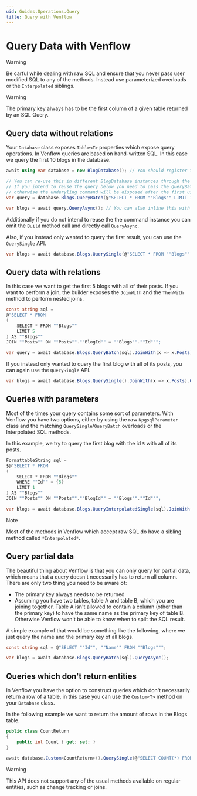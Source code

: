 ```yaml
---
uid: Guides.Operations.Query
title: Query with Venflow
---
```


# Query Data with Venflow

> [!WARNING] 
> Be carful while dealing with raw SQL and ensure that you never pass user modified SQL to any of the methods. Instead use parameterized  overloads or the `Interpolated` siblings.

> [!WARNING] 
> The primary key always has to be the first column of a given table returned by an SQL Query.

## Query data without relations

Your `Database` class exposes `Table<T>` properties which expose query operations. In Venflow queries are based on hand-written SQL. In this case we query the first 10 blogs in the database.

```cs
await using var database = new BlogDatabase(); // You should register this in a Transient/Scoped your IOC Container.

// You can re-use this in different BlogDatabase instances through the database.Blogs.QueryAsync() method
// If you intend to reuse the query below you need to pass the QueryBatch method false for the disposeCommand,
// otherwise the underyling command will be disposed after the first use.
var query = database.Blogs.QueryBatch(@"SELECT * FROM ""Blogs"" LIMIT 10").Build(); 

var blogs = await query.QueryAsync(); // You can also inline this with the line above.
```

Additionally if you do not intend to reuse the the command instance you can omit the `Build` method call and directly call `QueryAsync`.

Also, if you instead only wanted to query the first result, you can use the `QuerySingle` API.

```cs
var blogs = await database.Blogs.QuerySingle(@"SELECT * FROM ""Blogs"" LIMIT 1").QueryAsync();
```

## Query data with relations

In this case we want to get the first 5 blogs with all of their posts. If you want to perform a join, the builder exposes the `JoinWith` and the `ThenWith` method to perform nested joins.

```cs
const string sql = 
@"SELECT * FROM 
(
	SELECT * FROM ""Blogs""
	LIMIT 5
) AS ""Blogs"" 
JOIN ""Posts"" ON ""Posts"".""BlogId"" = ""Blogs"".""Id""";

var query = await database.Blogs.QueryBatch(sql).JoinWith(x => x.Posts).QueryAsync();
```

If you instead only wanted to query the first blog with all of its posts, you can again use the `QuerySingle` API.

```cs
var blogs = await database.Blogs.QuerySingle().JoinWith(x => x.Posts).QueryAsync();
```

## Queries with parameters

Most of the times your query contains some sort of parameters. With Venflow you have two options, either by using the raw `NpgsqlParameter` class and the matching `QuerySingle`/`QueryBatch` overloads or the Interpolated SQL methods.

In this example, we try to query the first blog with the id `5` with all of its posts. 

```cs
FormattableString sql =
$@"SELECT * FROM 
(
	SELECT * FROM ""Blogs""
	WHERE ""Id"" = {5}
	LIMIT 1
) AS ""Blogs"" 
JOIN ""Posts"" ON ""Posts"".""BlogId"" = ""Blogs"".""Id""";

var blogs = await database.Blogs.QueryInterpolatedSingle(sql).JoinWith(x => x.Posts).QueryAsync();
```

> [!NOTE] 
> Most of the methods in Venflow which accept raw SQL do have a sibling method called `*Interpolated*`.

## Query partial data

The beautiful thing about Venflow is that you can only query for partial data, which means that a query doesn't necessarily  has to return all column. There are only two thing you need to be aware of:

- The primary key always needs to be returned
- Assuming you have two tables, table A and table B, which you are joining together. Table A isn't allowed to contain a column (other than the primary key) to have the same name as the primary key of table B. Otherwise Venflow won't be able to know when to spilt the SQL result.

A simple example of that would be something like the following, where we just query the name and the primary key of all blogs.

```cs
const string sql = @"SELECT ""Id"", ""Name"" FROM ""Blogs""";

var blogs = await database.Blogs.QueryBatch(sql).QueryAsync();
```

## Queries which don't return entities

In Venflow you have the option to construct queries which don't necessarily return a row of a table, in this case you can use the `Custom<T>` method on your `Database` class. 

In the following example we want to return the amount of rows in the Blogs table.

```cs
public class CountReturn
{
    public int Count { get; set; }
}

await database.Custom<CountReturn>().QuerySingle(@"SELECT COUNT(*) FROM ""Blogs""").QueryAsync();
```

> [!WARNING] 
> This API does not support any of the usual methods available on regular entities, such as change tracking or joins.